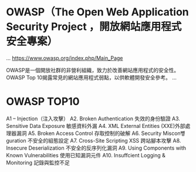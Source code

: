 # OWASP（The Open Web Application Security Project ，開放網站應用程式安全專案）
...
https://www.owasp.org/index.php/Main_Page

 OWASP是一個開放社群的非營利組織，致力於改善網站應用程式的安全性。
 OWASP Top 10揭露常見的網站應用程式弱點，以供軟體開發安全參考。
 ...
 # OWASP TOP10 
 
A1 – Injection（注入攻擊）
A2. Broken Authentication 失效的身份驗證 
A3. Sensitive Data Exposure 敏感資料外漏
A4. XML External Entities (XXE)外部處理器漏洞
A5. Broken Access Control 存取控制的破解
A6. Security Miscon뼿guration 不安全的組態設定
A7. Cross-Site Scripting   XSS   跨站腳本攻擊
A8. Insecure Deserialization 不安全的反序列化漏洞
A9. Using Components with Known Vulnerabilities 使用已知漏洞元件
A10. Insuffcient Logging & Monitoring 記錄與監控不足
